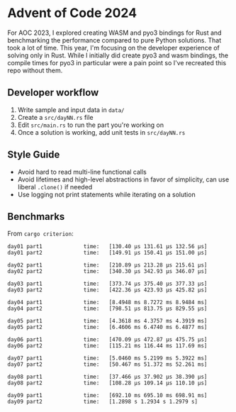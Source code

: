 # Advent of Code 2024

For AOC 2023, I explored creating WASM and pyo3 bindings for Rust and benchmarking the performance compared to pure Python solutions. That took a lot of time. This year, I'm focusing on the developer experience of solving only in Rust. While I initially did create pyo3 and wasm bindings, the compile times for pyo3 in particular were a pain point so I've recreated this repo without them.

## Developer workflow

1. Write sample and input data in `data/`
2. Create a `src/dayNN.rs` file
3. Edit `src/main.rs` to run the part you're working on
4. Once a solution is working, add unit tests in `src/dayNN.rs`

## Style Guide

 - Avoid hard to read multi-line functional calls
 - Avoid lifetimes and high-level abstractions in favor of simplicity, can use liberal `.clone()` if needed
 - Use logging not print statements while iterating on a solution

## Benchmarks

From `cargo criterion`:

```
day01 part1             time:   [130.40 µs 131.61 µs 132.56 µs]                        
day01 part2             time:   [149.91 µs 150.41 µs 151.00 µs]                        

day02 part1             time:   [210.89 µs 213.28 µs 215.61 µs]                        
day02 part2             time:   [340.30 µs 342.93 µs 346.07 µs]                        

day03 part1             time:   [373.74 µs 375.40 µs 377.33 µs]                        
day03 part2             time:   [422.36 µs 423.93 µs 425.82 µs]                        

day04 part1             time:   [8.4948 ms 8.7272 ms 8.9484 ms]                        
day04 part2             time:   [798.51 µs 813.75 µs 829.55 µs]                        

day05 part1             time:   [4.3618 ms 4.3757 ms 4.3919 ms]                         
day05 part2             time:   [6.4606 ms 6.4740 ms 6.4877 ms]                        

day06 part1             time:   [470.09 µs 472.87 µs 475.75 µs]                        
day06 part2             time:   [115.21 ms 116.44 ms 117.69 ms]                        

day07 part1             time:   [5.0460 ms 5.2199 ms 5.3922 ms]                         
day07 part2             time:   [50.467 ms 51.372 ms 52.261 ms]  

day08 part1             time:   [37.466 µs 37.902 µs 38.390 µs]
day08 part2             time:   [108.28 µs 109.14 µs 110.10 µs]

day09 part1             time:   [692.10 ms 695.10 ms 698.91 ms]
day09 part2             time:   [1.2898 s 1.2934 s 1.2979 s]
```